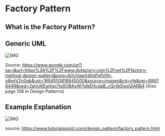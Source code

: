 # Factory Pattern

## What is the Factory Pattern?

## Generic UML

![IMG](https://www.dofactory.com/img/diagrams/net/factory.png)

Source: https://www.google.com/url?sa=i&url=https%3A%2F%2Fwww.dofactory.com%2Fnet%2Ffactory-method-design-pattern&psig=AOvVaw04IIoPqfV0h-o8mjV2n0qb&ust=1694550816645000&source=images&cd=vfe&opi=89978449&ved=2ahUKEwjlgo7ts6OBAxW7gIkEHcdaB_cQr4kDegQIARB4 (Also page 108 in Design Patterns)

## Example Explanation

![IMG](https://www.tutorialspoint.com/design_pattern/images/factory_pattern_uml_diagram.jpg)

source: https://www.tutorialspoint.com/design_pattern/factory_pattern.html
